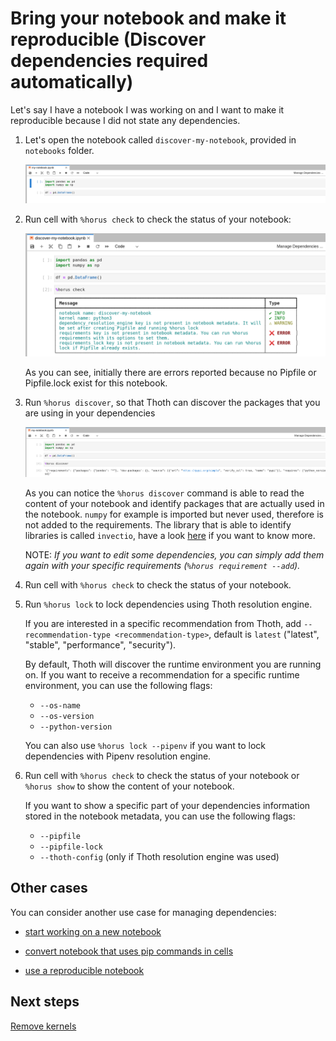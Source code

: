 
# Bring your notebook and make it reproducible (Discover dependencies required automatically)

Let's say I have a notebook I was working on and I want to make it reproducible because I did not state any dependencies.

1. Let's open the notebook called `discover-my-notebook`, provided in `notebooks` folder.

    <div style="text-align:center">
    <img alt="Start my notebook" src="https://raw.githubusercontent.com/AICoE/manage-dependencies-tutorial/master/docs/images/JupyterLabStartExistingNotebook.png">
    </div>

2. Run cell with `%horus check` to check the status of your notebook:

    <div style="text-align:center">
    <img alt="Horus check initial command" src="https://raw.githubusercontent.com/AICoE/manage-dependencies-tutorial/master/docs/images/JupyterLabHorusCheckInitialDiscover.png">
    </div>

    As you can see, initially there are errors reported because no Pipfile or Pipfile.lock exist for this notebook.

3. Run `%horus discover`, so that Thoth can discover the packages that you are using in your dependencies

    <div style="text-align:center">
    <img alt="Horus discover command" src="https://raw.githubusercontent.com/AICoE/manage-dependencies-tutorial/master/docs/images/JupyterLabHorusDiscover.png">
    </div>

    As you can notice the `%horus discover` command is able to read the content of your notebook and identify packages that are actually used in the notebook. `numpy` for example is imported but never used, therefore is not added to the requirements. The library that is able to identify libraries is called `invectio`, have a look [here](https://github.com/thoth-station/invectio) if you want to know more.

    NOTE: _If you want to edit some dependencies, you can simply add them again with your specific requirements (`%horus requirement --add`)._

4. Run cell with `%horus check` to check the status of your notebook.

5. Run `%horus lock` to lock dependencies using Thoth resolution engine.

    If you are interested in a specific recommendation from Thoth, add `--recommendation-type <recommendation-type>`, default is `latest` ("latest", "stable", "performance", "security").

    By default, Thoth will discover the runtime environment you are running on. If you want to receive a recommendation for a specific runtime environment, you can use the following flags:

    - `--os-name`
    - `--os-version`
    - `--python-version`

    You can also use `%horus lock --pipenv` if you want to lock dependencies with Pipenv resolution engine.

6. Run cell with `%horus check` to check the status of your notebook or `%horus show` to show the content of your notebook.

    If you want to show a specific part of your dependencies information stored in the notebook metadata, you can use the following flags:

    - `--pipfile`
    - `--pipfile-lock`
    - `--thoth-config` (only if Thoth resolution engine was used)


## Other cases

You can consider another use case for managing dependencies:

- [start working on a new notebook](./start-new-notebook.md)

- [convert notebook that uses pip commands in cells](./convert-notebook.md)

- [use a reproducible notebook](./run-reproducible-notebook.md)


## Next steps

[Remove kernels](./clean-kernel.md)
